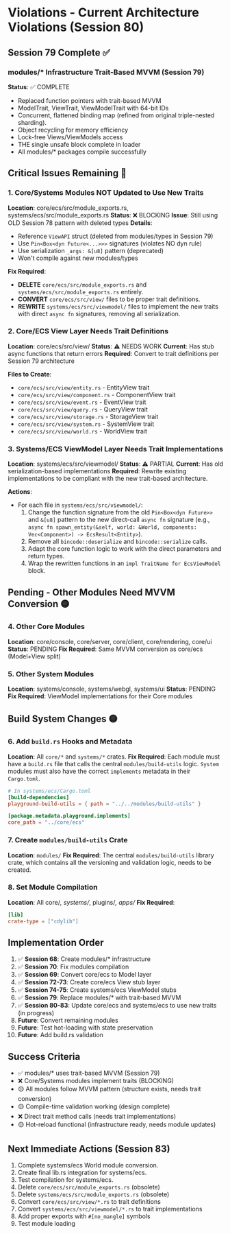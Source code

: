# Violations - Current Architecture Violations (Session 80)

## Session 79 Complete ✅

### modules/* Infrastructure Trait-Based MVVM (Session 79)
**Status**: ✅ COMPLETE
- Replaced function pointers with trait-based MVVM
- ModelTrait, ViewTrait, ViewModelTrait with 64-bit IDs
- Concurrent, flattened binding map (refined from original triple-nested sharding).
- Object recycling for memory efficiency
- Lock-free Views/ViewModels access
- THE single unsafe block complete in loader
- All modules/* packages compile successfully

## Critical Issues Remaining 🔴

### 1. Core/Systems Modules NOT Updated to Use New Traits
**Location**: core/ecs/src/module_exports.rs, systems/ecs/src/module_exports.rs
**Status**: ❌ BLOCKING
**Issue**: Still using OLD Session 78 pattern with deleted types
**Details**:
- Reference `ViewAPI` struct (deleted from modules/types in Session 79)
- Use `Pin<Box<dyn Future<...>>>` signatures (violates NO dyn rule)
- Use serialization `_args: &[u8]` pattern (deprecated)
- Won't compile against new modules/types

**Fix Required**:
- **DELETE** `core/ecs/src/module_exports.rs` and `systems/ecs/src/module_exports.rs` entirely.
- **CONVERT** `core/ecs/src/view/` files to be proper trait definitions.
- **REWRITE** `systems/ecs/src/viewmodel/` files to implement the new traits with direct `async fn` signatures, removing all serialization.

### 2. Core/ECS View Layer Needs Trait Definitions
**Location**: core/ecs/src/view/
**Status**: ⚠️ NEEDS WORK
**Current**: Has stub async functions that return errors
**Required**: Convert to trait definitions per Session 79 architecture

**Files to Create**:
- `core/ecs/src/view/entity.rs` - EntityView trait
- `core/ecs/src/view/component.rs` - ComponentView trait
- `core/ecs/src/view/event.rs` - EventView trait
- `core/ecs/src/view/query.rs` - QueryView trait
- `core/ecs/src/view/storage.rs` - StorageView trait
- `core/ecs/src/view/system.rs` - SystemView trait
- `core/ecs/src/view/world.rs` - WorldView trait

### 3. Systems/ECS ViewModel Layer Needs Trait Implementations
**Location**: systems/ecs/src/viewmodel/
**Status**: ⚠️ PARTIAL
**Current**: Has old serialization-based implementations
**Required**: Rewrite existing implementations to be compliant with the new trait-based architecture.

**Actions**:
- For each file in `systems/ecs/src/viewmodel/`:
  1. Change the function signature from the old `Pin<Box<dyn Future>>` and `&[u8]` pattern to the new direct-call `async fn` signature (e.g., `async fn spawn_entity(&self, world: &World, components: Vec<Component>) -> EcsResult<Entity>`).
  2. Remove all `bincode::deserialize` and `bincode::serialize` calls.
  3. Adapt the core function logic to work with the direct parameters and return types.
  4. Wrap the rewritten functions in an `impl TraitName for EcsViewModel` block.

## Pending - Other Modules Need MVVM Conversion 🟡

### 4. Other Core Modules
**Location**: core/console, core/server, core/client, core/rendering, core/ui
**Status**: PENDING
**Fix Required**: Same MVVM conversion as core/ecs (Model+View split)

### 5. Other System Modules
**Location**: systems/console, systems/webgl, systems/ui
**Status**: PENDING
**Fix Required**: ViewModel implementations for their Core modules

## Build System Changes 🟡

### 6. Add `build.rs` Hooks and Metadata
**Location**: All `core/*` and `systems/*` crates.
**Fix Required**: Each module must have a `build.rs` file that calls the central `modules/build-utils` logic. `System` modules must also have the correct `implements` metadata in their `Cargo.toml`.

```toml
# In systems/ecs/Cargo.toml
[build-dependencies]
playground-build-utils = { path = "../../modules/build-utils" }

[package.metadata.playground.implements]
core_path = "../core/ecs"
```

### 7. Create `modules/build-utils` Crate
**Location**: `modules/`
**Fix Required**: The central `modules/build-utils` library crate, which contains all the versioning and validation logic, needs to be created.

### 8. Set Module Compilation
**Location**: All core/*, systems/*, plugins/*, apps/*
**Fix Required**:
```toml
[lib]
crate-type = ["cdylib"]
```

## Implementation Order

1. ✅ **Session 68**: Create modules/* infrastructure
2. ✅ **Session 70**: Fix modules compilation
3. ✅ **Session 69**: Convert core/ecs to Model layer
4. ✅ **Session 72-73**: Create core/ecs View stub layer
5. ✅ **Session 74-75**: Create systems/ecs ViewModel stubs
6. ✅ **Session 79**: Replace modules/* with trait-based MVVM
7. ✅ **Session 80-83**: Update core/ecs and systems/ecs to use new traits (in progress)
8. **Future**: Convert remaining modules
9. **Future**: Test hot-loading with state preservation
10. **Future**: Add build.rs validation

## Success Criteria

- ✅ modules/* uses trait-based MVVM (Session 79)
- ❌ Core/Systems modules implement traits (BLOCKING)
- 🟡 All modules follow MVVM pattern (structure exists, needs trait conversion)
- 🟡 Compile-time validation working (design complete)
- ❌ Direct trait method calls (needs trait implementations)
- 🟡 Hot-reload functional (infrastructure ready, needs module updates)

## Next Immediate Actions (Session 83)

1. Complete systems/ecs World module conversion.
2. Create final lib.rs integration for systems/ecs.
3. Test compilation for systems/ecs.
4. Delete `core/ecs/src/module_exports.rs` (obsolete)
5. Delete `systems/ecs/src/module_exports.rs` (obsolete)
6. Convert `core/ecs/src/view/*.rs` to trait definitions
7. Convert `systems/ecs/src/viewmodel/*.rs` to trait implementations
8. Add proper exports with `#[no_mangle]` symbols
9. Test module loading
